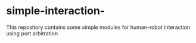 # simple-interaction-
This repository contains some simple modules for human-robot interaction using port arbitration  
